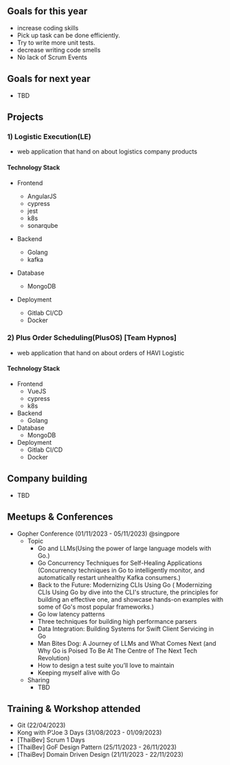 ## Goals for this year

- increase coding skills
- Pick up task can be done efficiently.
- Try to write more unit tests.
- decrease writing code smells
- No lack of Scrum Events

## Goals for next year

- TBD

## Projects

### 1) Logistic Execution(LE)

- web application that hand on about logistics company products

#### Technology Stack

- Frontend
  - AngularJS
  - cypress
  - jest
  - k8s
  - sonarqube
- Backend
  - Golang
  - kafka
- Database
  - MongoDB
- Deployment

  - Gitlab CI/CD
  - Docker

### 2) Plus Order Scheduling(PlusOS) [Team Hypnos]

- web application that hand on about orders of HAVI Logistic

#### Technology Stack

- Frontend
  - VueJS
  - cypress
  - k8s
- Backend
  - Golang
- Database
  - MongoDB
- Deployment
  - Gitlab CI/CD
  - Docker

## Company building

- TBD

## Meetups & Conferences

- Gopher Conference (01/11/2023 - 05/11/2023) @singpore
  - Topic
    - Go and LLMs(Using the power of large language models with Go.)
    - Go Concurrency Techniques for Self-Healing Applications (Concurrency techniques in Go to intelligently monitor, and automatically restart unhealthy Kafka consumers.)
    - Back to the Future: Modernizing CLIs Using Go ( Modernizing CLIs Using Go by dive into the CLI's structure, the principles for building an effective one, and showcase hands-on examples with some of Go's most popular frameworks.)
    - Go low latency patterns
    - Three techniques for building high performance parsers
    - Data Integration: Building Systems for Swift Client Servicing in Go
    - Man Bites Dog: A Journey of LLMs and What Comes Next (and Why Go is Poised To Be At The Centre of The Next Tech Revolution)
    - How to design a test suite you’ll love to maintain
    - Keeping myself alive with Go
  - Sharing
    - TBD

## Training & Workshop attended

- Git (22/04/2023)
- Kong with P'Joe 3 Days (31/08/2023 - 01/09/2023)
- [ThaiBev] Scrum 1 Days
- [ThaiBev] GoF Design Pattern (25/11/2023 - 26/11/2023)
- [ThaiBev] Domain Driven Design (21/11/2023 - 22/11/2023)
